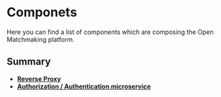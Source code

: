 # Componets

Here you can find a list of components which are сomposing the Open Matchmaking platform.

Summary
-------
- [**Reverse Proxy**](https://github.com/OpenMatchmaking/documentation/blob/master/docs/components/reverse-proxy.md#reverse-proxy)
- [**Authorization / Authentication microservice**](https://github.com/OpenMatchmaking/documentation/blob/master/docs/components/auth-microservice.md)

